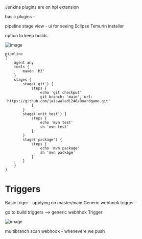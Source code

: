 Jenkins plugins are on hpi extension 

basic plugins -

pipeline stage view - ui for seeing 
Eclipse Temurin installer

option to keep builds 

![image](https://github.com/pythonkid2/DevOps-Practice/assets/100591950/46aa5155-4aeb-47f6-aa63-d94603aca8dc)


```
pipeline 
{
    agent any
    tools {
        maven 'M3'   
    }
    stages {
        stage('git') {
            steps {
                echo 'git checkput'
                git branch: 'main', url: 'https://github.com/jaiswaladi246/Boardgame.git'
            }
        }
        stage('unit test') {
            steps {
                echo 'mvn test'
                sh 'mvn test'
            }
        }
        stage('package') {
            steps {
                echo 'mvn package'
                sh 'mvn package'
            }
        }       
    }
}

```

# Triggers

Basic triger - applying on master/main
Generic webhook trigger - 

go to build triggers --> generic webhhok Trigger 

![image](https://github.com/pythonkid2/DevOps-Practice/assets/100591950/ccfb4510-c501-4049-b55e-157f8a1c5c4c)


multibranch scan webhook - whenevere we push 
